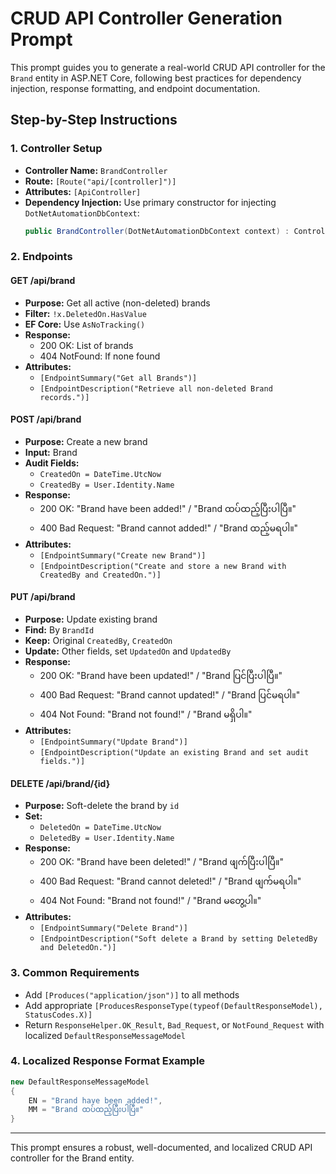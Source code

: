 # CRUD API Controller Generation Prompt

This prompt guides you to generate a real-world CRUD API controller for the `Brand` entity in ASP.NET Core, following best practices for dependency injection, response formatting, and endpoint documentation.

## Step-by-Step Instructions

### 1. Controller Setup
- **Controller Name:** `BrandController`
- **Route:** `[Route("api/[controller]")]`
- **Attributes:** `[ApiController]`
- **Dependency Injection:** Use primary constructor for injecting `DotNetAutomationDbContext`:
  ```csharp
  public BrandController(DotNetAutomationDbContext context) : ControllerBase
  ```

### 2. Endpoints

#### GET /api/brand
- **Purpose:** Get all active (non-deleted) brands
- **Filter:** `!x.DeletedOn.HasValue`
- **EF Core:** Use `AsNoTracking()`
- **Response:**
  - 200 OK: List of brands
  - 404 NotFound: If none found
- **Attributes:**
  - `[EndpointSummary("Get all Brands")]`
  - `[EndpointDescription("Retrieve all non-deleted Brand records.")]`

#### POST /api/brand
- **Purpose:** Create a new brand
- **Input:** Brand
- **Audit Fields:**
  - `CreatedOn = DateTime.UtcNow`
  - `CreatedBy = User.Identity.Name`
- **Response:**
  - 200 OK: "Brand have been added!" / "Brand ထပ်ထည့်ပြီးပါပြီ။"
  - 400 Bad Request: "Brand cannot added!" / "Brand ထည့်မရပါ။"
- **Attributes:**
  - `[EndpointSummary("Create new Brand")]`
  - `[EndpointDescription("Create and store a new Brand with CreatedBy and CreatedOn.")]`

#### PUT /api/brand
- **Purpose:** Update existing brand
- **Find:** By `BrandId`
- **Keep:** Original `CreatedBy`, `CreatedOn`
- **Update:** Other fields, set `UpdatedOn` and `UpdatedBy`
- **Response:**
  - 200 OK: "Brand have been updated!" / "Brand ပြင်ပြီးပါပြီ။"
  - 400 Bad Request: "Brand cannot updated!" / "Brand ပြင်မရပါ။"
  - 404 Not Found: "Brand not found!" / "Brand မရှိပါ။"
- **Attributes:**
  - `[EndpointSummary("Update Brand")]`
  - `[EndpointDescription("Update an existing Brand and set audit fields.")]`

#### DELETE /api/brand/{id}
- **Purpose:** Soft-delete the brand by `id`
- **Set:**
  - `DeletedOn = DateTime.UtcNow`
  - `DeletedBy = User.Identity.Name`
- **Response:**
  - 200 OK: "Brand have been deleted!" / "Brand ဖျက်ပြီးပါပြီ။"
  - 400 Bad Request: "Brand cannot deleted!" / "Brand ဖျက်မရပါ။"
  - 404 Not Found: "Brand not found!" / "Brand မတွေ့ပါ။"
- **Attributes:**
  - `[EndpointSummary("Delete Brand")]`
  - `[EndpointDescription("Soft delete a Brand by setting DeletedBy and DeletedOn.")]`

### 3. Common Requirements
- Add `[Produces("application/json")]` to all methods
- Add appropriate `[ProducesResponseType(typeof(DefaultResponseModel), StatusCodes.X)]`
- Return `ResponseHelper.OK_Result`, `Bad_Request`, or `NotFound_Request` with localized `DefaultResponseMessageModel`

### 4. Localized Response Format Example
```csharp
new DefaultResponseMessageModel
{
    EN = "Brand have been added!",
    MM = "Brand ထပ်ထည့်ပြီးပါပြီ။"
}
```

---

This prompt ensures a robust, well-documented, and localized CRUD API controller for the Brand entity.
